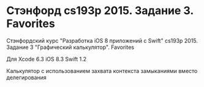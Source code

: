 # Стэнфорд cs193p 2015. Задание 3. Favorites

Cтэнфордский курс "Разработка iOS 8 приложений с Swift" cs193p 2015. Задание 3 "Графический калькулятор". Favorites

Для Xcode 6.3 iOS 8.3 Swift 1.2

Калькулятор с использованием захвата контекста замыканиями вместо делегирования

